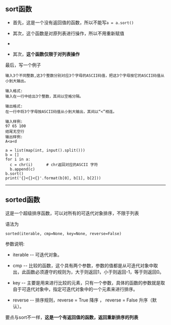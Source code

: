 ## sort函数

* 首先，这是一个没有返回值的函数，所以不能写`a = a.sort()`  

* 其次，这个函数是对原列表进行操作，所以不用重新赋值  
* 
* 其次，**这个函数仅限于对列表操作**

最后，写一个例子

```
输入3个不同整数,这3个整数分别对应3个字母的ASCII码值，把这3个字母按它的ASCII码值从小到大输出。

输入格式:
输入在一行中给出3个整数，其间以空格分隔。

输出格式:
在一行中将3个字母按ASCII码值从小到大输出，其间以“<”相连。

输入样例:
97 65 100
结尾无空行
输出样例:
A<a<d

a = list(map(int, input().split()))
b = []
for i in a:
  c = chr(i)      # chr返回对应的ASCII 字符
  b.append(c)
b.sort()
print('{}<{}<{}'.format(b[0], b[1], b[2]))
```

---

## sorted函数

这是一个超级排序函数，可以对所有的可迭代对象排序，不限于列表  

语法为  

```
sorted(iterable, cmp=None, key=None, reverse=False)

```

参数说明:  

* iterable -- 可迭代对象。  

* cmp -- 比较的函数，这个具有两个参数，参数的值都是从可迭代对象中取出，此函数必须遵守的规则为，大于则返回1，小于则返回-1，等于则返回0。  

* key -- 主要是用来进行比较的元素，只有一个参数，具体的函数的参数就是取自于可迭代对象中，指定可迭代对象中的一个元素来进行排序。  

* reverse -- 排序规则，reverse = True 降序 ， reverse = False 升序（默认）。  

要点与sort不一样，**这是一个有返回值的函数，返回重新排序的列表** 
 



